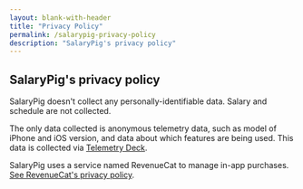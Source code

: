 ```yaml
---
layout: blank-with-header
title: "Privacy Policy"
permalink: /salarypig-privacy-policy
description: "SalaryPig's privacy policy"
---
```


## SalaryPig's privacy policy

SalaryPig doesn't collect any personally-identifiable data. Salary and schedule are not collected.

The only data collected is anonymous telemetry data, such as model of iPhone and iOS version, and data about which features are being used. This data is collected via [Telemetry Deck](https://telemetrydeck.com).

SalaryPig uses a service named RevenueCat to manage in-app purchases. [See RevenueCat's privacy policy](https://www.revenuecat.com/privacy/).
